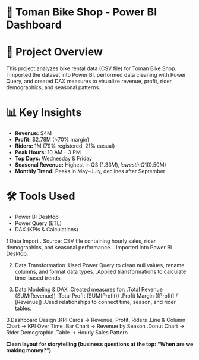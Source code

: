 # 🚴 Toman Bike Shop - Power BI Dashboard

# 📂 Project Overview
This project analyzes bike rental data (CSV file) for Toman Bike Shop.  
I imported the dataset into Power BI, performed data cleaning with Power Query, and created DAX measures to visualize revenue, profit, rider demographics, and seasonal patterns.

# 📊 Key Insights
- **Revenue:** $4M  
- **Profit:** $2.78M (≈70% margin)  
- **Riders:** 1M (79% registered, 21% casual)  
- **Peak Hours:** 10 AM – 3 PM  
- **Top Days:** Wednesday & Friday  
- **Seasonal Revenue:** Highest in Q3 ($1.33M), lowest in Q1 ($0.50M)  
- **Monthly Trend:** Peaks in May–July, declines after September  

# 🛠️ Tools Used
- Power BI Desktop  
- Power Query (ETL)  
- DAX (KPIs & Calculations)  

1 Data Import
. Source: CSV file containing hourly sales, rider demographics, and seasonal performance.
. Imported into Power BI Desktop.

2. Data Transformation
.Used Power Query to clean null values, rename columns, and format data types.
.Applied transformations to calculate time-based trends.

3. Data Modeling & DAX
.Created measures for:
.Total Revenue (SUM(Revenue))
.Total Profit (SUM(Profit))
.Profit Margin ([Profit] / [Revenue])
.Used relationships to connect time, season, and rider tables.

3.Dashboard Design
.KPI Cards → Revenue, Profit, Riders
.Line & Column Chart → KPI Over Time
.Bar Chart → Revenue by Season
.Donut Chart → Rider Demographic
.Table → Hourly Sales Pattern

**Clean layout for storytelling (business questions at the top: “When are we making money?”).**
